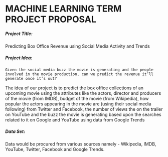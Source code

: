 # MACHINE LEARNING TERM PROJECT PROPOSAL 
  
##### Project Title:  
Predicting Box Office Revenue using Social Media Activity and Trends 

##### Project Idea:  
    Given the social media buzz the movie is generating and the people involved in the movie production, can we predict the revenue it’ll generate once it’s out? 
    
The idea of our project is to predict the box office collections of an upcoming movie using the attributes like the actors, director and producers of the movie (from IMDB), budget of the movie (from Wikipedia), how popular the actors appearing in the movie are (using their social media following) from Twitter and Facebook, the number of views the on the trailer on YouTube and the buzz the movie is generating based upon the searches related to it on Google and YouTube using data from Google Trends

##### Data Set:  
Data would be procured from various sources namely - Wikipedia, IMDB, YouTube, Twitter, Facebook and Google Trends. 